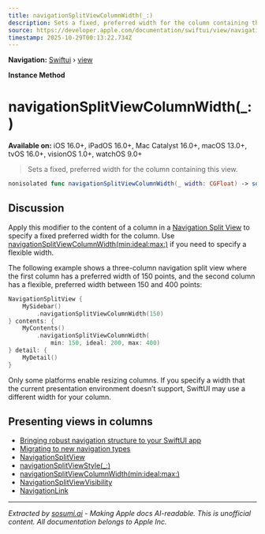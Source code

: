 ```yaml
---
title: navigationSplitViewColumnWidth(_:)
description: Sets a fixed, preferred width for the column containing this view.
source: https://developer.apple.com/documentation/swiftui/view/navigationsplitviewcolumnwidth(_:)
timestamp: 2025-10-29T00:13:22.734Z
---
```


**Navigation:** [Swiftui](/documentation/swiftui) › [view](/documentation/swiftui/view)

**Instance Method**

# navigationSplitViewColumnWidth(_:)

**Available on:** iOS 16.0+, iPadOS 16.0+, Mac Catalyst 16.0+, macOS 13.0+, tvOS 16.0+, visionOS 1.0+, watchOS 9.0+

> Sets a fixed, preferred width for the column containing this view.

```swift
nonisolated func navigationSplitViewColumnWidth(_ width: CGFloat) -> some View
```

## Discussion

Apply this modifier to the content of a column in a [Navigation Split View](/documentation/swiftui/navigationsplitview) to specify a fixed preferred width for the column. Use [navigationSplitViewColumnWidth(min:ideal:max:)](/documentation/swiftui/view/navigationsplitviewcolumnwidth(min:ideal:max:)) if you need to specify a flexible width.

The following example shows a three-column navigation split view where the first column has a preferred width of 150 points, and the second column has a flexible, preferred width between 150 and 400 points:

```swift
NavigationSplitView {
    MySidebar()
        .navigationSplitViewColumnWidth(150)
} contents: {
    MyContents()
        .navigationSplitViewColumnWidth(
            min: 150, ideal: 200, max: 400)
} detail: {
    MyDetail()
}
```

Only some platforms enable resizing columns. If you specify a width that the current presentation environment doesn’t support, SwiftUI may use a different width for your column.

## Presenting views in columns

- [Bringing robust navigation structure to your SwiftUI app](/documentation/swiftui/bringing-robust-navigation-structure-to-your-swiftui-app)
- [Migrating to new navigation types](/documentation/swiftui/migrating-to-new-navigation-types)
- [NavigationSplitView](/documentation/swiftui/navigationsplitview)
- [navigationSplitViewStyle(_:)](/documentation/swiftui/view/navigationsplitviewstyle(_:))
- [navigationSplitViewColumnWidth(min:ideal:max:)](/documentation/swiftui/view/navigationsplitviewcolumnwidth(min:ideal:max:))
- [NavigationSplitViewVisibility](/documentation/swiftui/navigationsplitviewvisibility)
- [NavigationLink](/documentation/swiftui/navigationlink)

---

*Extracted by [sosumi.ai](https://sosumi.ai) - Making Apple docs AI-readable.*
*This is unofficial content. All documentation belongs to Apple Inc.*
